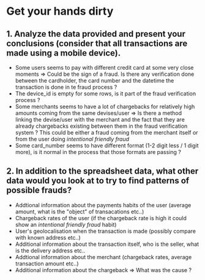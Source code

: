 # Get your hands dirty

## 1. Analyze the data provided and present your conclusions (consider that all transactions are made using a mobile device).

  - Some users seems to pay with different credit card at some very close moments => Could be the sign of a fraud. Is there any verification done between the cardholder, the card number and the datetime the transaction is done in te fraud process ?
  - The device_id is empty for some rows, is it part of the fraud verification process ?
  - Some merchants seems to have a lot of chargebacks for relatively high amounts coming from the same devises/user => Is there a method linking the devise/user with the merchant and the fact that they are already chargebacks existing between them in the fraud verification system ?
This could be either a fraud coming from the merchant itself or from the user doing _intentional friendly fraud_
  - Some card_number seems to have different format (1-2 digit less / 1 digit more), is it normal in the process that those formats are passing ?
  

## 2. In addition to the spreadsheet data, what other data would you look at to try to find patterns of possible frauds?
- Addtional information about the payments habits of the user (average amount, what is the "object" of transacations etc..)
- Chargeback rates of the user (if the chargeback rate is high it could show an _intentional friendly fraud_ habit)
- User's geolocalisation when the transaction is made (possibly compare with known address etc..)
- Additional information about the transaction itself, who is the seller, what is the delivery address etc..
- Addtional information about the merchant (chargeback rates, average transaction amount etc..)
- Additional information about the chargeback => What was the cause ?